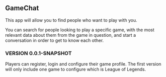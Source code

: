 ## GameChat

This app will allow you to find people who want to play with you.

You can search for people looking to play a specific game, with the most relevant data about them from the game in question, 
and start a conversation in order to get to know each other.

### VERSION 0.0.1-SNAPSHOT

Players can register, login and configure their game profile.
The first version will only include one game to configure which is League of Legends.

